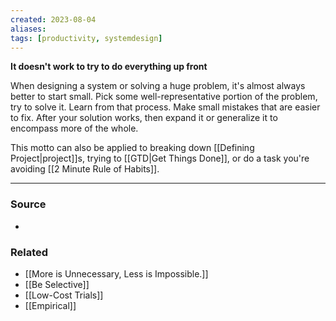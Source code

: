 ```yaml
---
created: 2023-08-04
aliases: 
tags: [productivity, systemdesign]
---
```

**It doesn't work to try to do everything up front**

When designing a system or solving a huge problem, it's almost always better to start small. Pick some well-representative portion of the problem, try to solve it. Learn from that process. Make small mistakes that are easier to fix. After your solution works, then expand it or generalize it to encompass more of the whole.

This motto can also be applied to breaking down [[Defining Project|project]]s, trying to [[GTD|Get Things Done]], or do a task you're avoiding [[2 Minute Rule of Habits]].

---
### Source
- 

### Related
- [[More is Unnecessary, Less is Impossible.]]
- [[Be Selective]]
- [[Low-Cost Trials]]
- [[Empirical]]
 